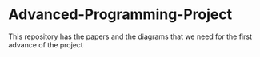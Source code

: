 # Advanced-Programming-Project
This repository has the papers and the diagrams that we need for the first advance of the project
